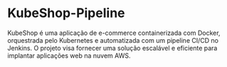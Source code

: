 # KubeShop-Pipeline
KubeShop é uma aplicação de e-commerce containerizada com Docker, orquestrada pelo Kubernetes e automatizada com um pipeline CI/CD no Jenkins. O projeto visa fornecer uma solução escalável e eficiente para implantar aplicações web na nuvem AWS.
